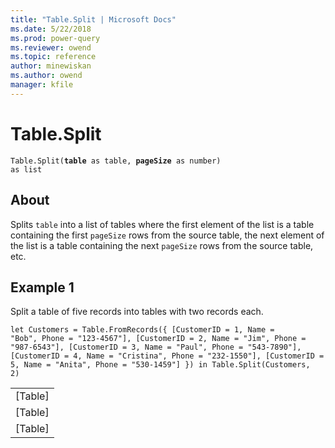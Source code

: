 ```yaml
---
title: "Table.Split | Microsoft Docs"
ms.date: 5/22/2018
ms.prod: power-query
ms.reviewer: owend
ms.topic: reference
author: minewiskan
ms.author: owend
manager: kfile
---
```

# Table.Split

<code>Table.Split(<b>table</b> as table, <b>pageSize</b> as number) as list</code>

## About
Splits <code>table</code> into a list of tables where the first element of the list is a table containing the first <code>pageSize</code> rows from the source table, the next element of the list is a table containing the next <code>pageSize</code> rows from the source table, etc.

## Example 1
Split a table of five records into tables with two records each.

<code>let Customers = Table.FromRecords({ [CustomerID = 1, Name = "Bob", Phone = "123-4567"], [CustomerID = 2, Name = "Jim", Phone = "987-6543"], [CustomerID = 3, Name = "Paul", Phone = "543-7890"], [CustomerID = 4, Name = "Cristina", Phone = "232-1550"], [CustomerID = 5, Name = "Anita", Phone = "530-1459"] }) in Table.Split(Customers, 2)</code>

<table> <tr><td>[Table]</td></tr> <tr><td>[Table]</td></tr> <tr><td>[Table]</td></tr> </table>